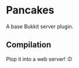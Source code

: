Pancakes
========

A base Bukkit server plugin.

Compilation
-----------

Plop it into a web server! :D
